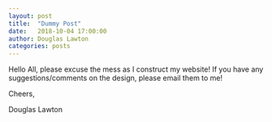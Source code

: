 ```yaml
---
layout: post
title:  "Dummy Post"
date:   2018-10-04 17:00:00
author: Douglas Lawton
categories: posts
---
```


Hello All, please excuse the mess as I construct my website! If you have any suggestions/comments on the design, please email them to me!

Cheers,

Douglas Lawton